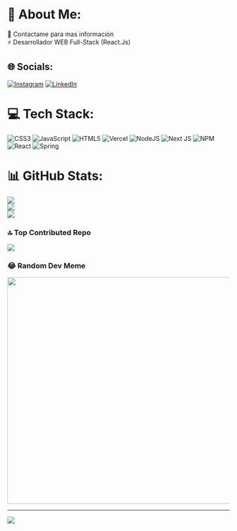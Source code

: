 # 💫 About Me:
💬 Contactame para mas información<br>⚡ Desarrollador WEB Full-Stack (React.Js)


## 🌐 Socials:
[![Instagram](https://img.shields.io/badge/Instagram-%23E4405F.svg?logo=Instagram&logoColor=white)](https://instagram.com/tobiiduarte12) [![LinkedIn](https://img.shields.io/badge/LinkedIn-%230077B5.svg?logo=linkedin&logoColor=white)]([https://linkedin.com/in/tobiiduarte](https://www.linkedin.com/in/tobias-duarte-6b8517253/)) 

# 💻 Tech Stack:
![CSS3](https://img.shields.io/badge/css3-%231572B6.svg?style=for-the-badge&logo=css3&logoColor=white) ![JavaScript](https://img.shields.io/badge/javascript-%23323330.svg?style=for-the-badge&logo=javascript&logoColor=%23F7DF1E) ![HTML5](https://img.shields.io/badge/html5-%23E34F26.svg?style=for-the-badge&logo=html5&logoColor=white) ![Vercel](https://img.shields.io/badge/vercel-%23000000.svg?style=for-the-badge&logo=vercel&logoColor=white) ![NodeJS](https://img.shields.io/badge/node.js-6DA55F?style=for-the-badge&logo=node.js&logoColor=white) ![Next JS](https://img.shields.io/badge/Next-black?style=for-the-badge&logo=next.js&logoColor=white) ![NPM](https://img.shields.io/badge/NPM-%23000000.svg?style=for-the-badge&logo=npm&logoColor=white) ![React](https://img.shields.io/badge/react-%2320232a.svg?style=for-the-badge&logo=react&logoColor=%2361DAFB) ![Spring](https://img.shields.io/badge/spring-%236DB33F.svg?style=for-the-badge&logo=spring&logoColor=white)
# 📊 GitHub Stats:
![](https://github-readme-stats.vercel.app/api?username=tobiiduarte12&theme=dark&hide_border=false&include_all_commits=false&count_private=false)<br/>
![](https://github-readme-streak-stats.herokuapp.com/?user=tobiiduarte12&theme=dark&hide_border=false)<br/>
![](https://github-readme-stats.vercel.app/api/top-langs/?username=tobiiduarte12&theme=dark&hide_border=false&include_all_commits=false&count_private=false&layout=compact)

### 🔝 Top Contributed Repo
![](https://github-contributor-stats.vercel.app/api?username=tobiiduarte12&limit=5&theme=dark&combine_all_yearly_contributions=true)

### 😂 Random Dev Meme
<img src="https://rm.up.railway.app/" width="512px"/>

---
[![](https://visitcount.itsvg.in/api?id=tobiiduarte12&icon=0&color=0)](https://visitcount.itsvg.in)

<!-- Proudly created with GPRM ( https://gprm.itsvg.in ) -->

